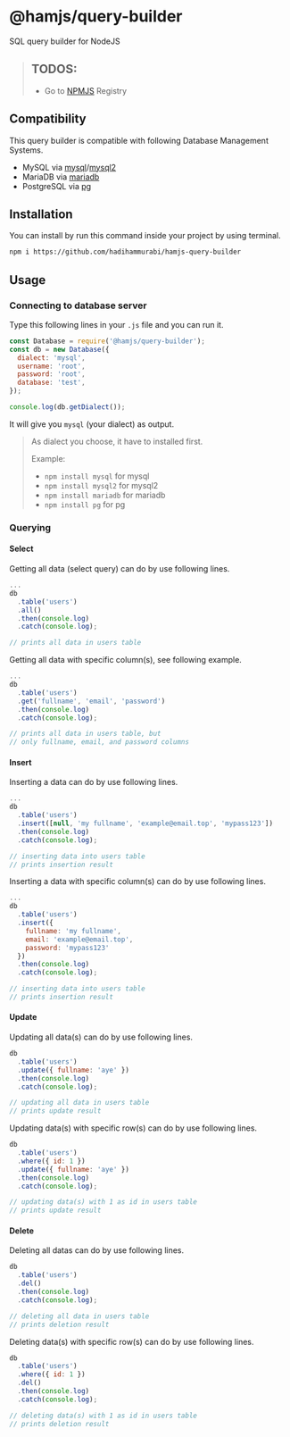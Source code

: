 # @hamjs/query-builder
SQL query builder for NodeJS

> ## TODOS:
> - Go to [NPMJS](https://npmjs.org) Registry

## Compatibility
This query builder is compatible with following Database Management Systems.
- MySQL via [mysql](https://www.npmjs.com/package/mysql)/[mysql2](https://www.npmjs.com/package/mysql2)
- MariaDB via [mariadb](https://www.npmjs.com/package/mariadb)
- PostgreSQL via [pg](https://www.npmjs.com/package/pg)

## Installation
You can install by run this command inside your project by using terminal.
```bash
npm i https://github.com/hadihammurabi/hamjs-query-builder
```

## Usage
### Connecting to database server
Type this following lines in your `.js` file and you can run it.
```javascript
const Database = require('@hamjs/query-builder');
const db = new Database({
  dialect: 'mysql',
  username: 'root',
  password: 'root',
  database: 'test',
});

console.log(db.getDialect());
```
It will give you `mysql` (your dialect) as output.

> As dialect you choose, it have to installed first.
>
> Example:
>  - `npm install mysql` for mysql
>  - `npm install mysql2` for mysql2
>  - `npm install mariadb` for mariadb
>  - `npm install pg` for pg

### Querying
#### Select
Getting all data (select query) can do by use following lines.
```javascript
...
db
  .table('users')
  .all()
  .then(console.log)
  .catch(console.log);

// prints all data in users table
```

Getting all data with specific column(s), see following example.
```javascript
...
db
  .table('users')
  .get('fullname', 'email', 'password')
  .then(console.log)
  .catch(console.log);

// prints all data in users table, but
// only fullname, email, and password columns
```

#### Insert
Inserting a data can do by use following lines.
```javascript
...
db
  .table('users')
  .insert([null, 'my fullname', 'example@email.top', 'mypass123'])
  .then(console.log)
  .catch(console.log);

// inserting data into users table
// prints insertion result
```

Inserting a data with specific column(s) can do by use following lines.
```javascript
...
db
  .table('users')
  .insert({
    fullname: 'my fullname',
    email: 'example@email.top',
    password: 'mypass123'
  })
  .then(console.log)
  .catch(console.log);

// inserting data into users table
// prints insertion result
```

#### Update
Updating all data(s) can do by use following lines.
```javascript
db
  .table('users')
  .update({ fullname: 'aye' })
  .then(console.log)
  .catch(console.log);

// updating all data in users table
// prints update result
```

Updating data(s) with specific row(s) can do by use following lines.
```javascript
db
  .table('users')
  .where({ id: 1 })
  .update({ fullname: 'aye' })
  .then(console.log)
  .catch(console.log);

// updating data(s) with 1 as id in users table
// prints update result
```

#### Delete
Deleting all datas can do by use following lines.
```javascript
db
  .table('users')
  .del()
  .then(console.log)
  .catch(console.log);

// deleting all data in users table
// prints deletion result
```

Deleting data(s) with specific row(s) can do by use following lines.
```javascript
db
  .table('users')
  .where({ id: 1 })
  .del()
  .then(console.log)
  .catch(console.log);

// deleting data(s) with 1 as id in users table
// prints deletion result
```
